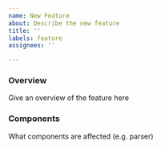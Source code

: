 ```yaml
---
name: New Feature
about: Describe the new feature
title: ''
labels: feature
assignees: ''

---
```


### Overview
Give an overview of the feature here

### Components 
What components are affected (e.g. parser)
